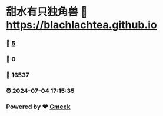 # 甜水有只独角兽 :link: https://blachlachtea.github.io 
### :page_facing_up: [5](https://blachlachtea.github.io/tag.html) 
### :speech_balloon: 0 
### :hibiscus: 16537 
### :alarm_clock: 2024-07-04 17:15:35 
### Powered by :heart: [Gmeek](https://github.com/Meekdai/Gmeek)
